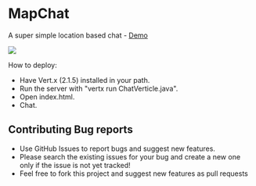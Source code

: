 # MapChat
A super simple location based chat - [Demo](http://idoco.github.io/map-chat)

![](https://raw.githubusercontent.com/idoco/map-chat/master/map-chat.png)

How to deploy:
- Have Vert.x (2.1.5) installed in your path.
- Run the server with "vertx run ChatVerticle.java".
- Open index.html.
- Chat.

## Contributing Bug reports
- Use GitHub Issues to report bugs and suggest new features. 
- Please search the existing issues for your bug and create a new one only if the issue is not yet tracked!
- Feel free to fork this project and suggest new features as pull requests
